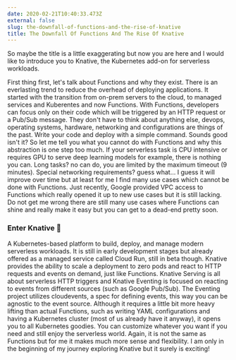 ```yaml
---
date: 2020-02-21T10:40:33.473Z
external: false
slug: the-downfall-of-functions-and-the-rise-of-knative
title: The Downfall Of Functions And The Rise Of Knative
---
```


So maybe the title is a little exaggerating but now you are here and I would like to introduce you to Knative, the Kubernetes add-on for serverless workloads.

First thing first, let's talk about Functions and why they exist. There is an everlasting trend to reduce the overhead of deploying applications.
It started with the transition from on-prem servers to the cloud, to managed services and Kuberentes and now Functions.
With Functions, developers can focus only on their code which will be triggered by an HTTP request or a Pub/Sub message.
They don't have to think about anything else, devops, operating systems, hardware, networking and configurations are things of the past.
Write your code and deploy with a simple command. Sounds good isn't it?
So let me tell you what you cannot do with Functions and why this abstraction is one step too much.
If your serverless task is CPU intensive or requires GPU to serve deep learning models for example, there is nothing you can.
Long tasks? no can do, you are limited by the maximum timeout (9 minutes).
Special networking requirements? guess what… I guess it will improve over time but at least for me I find many use cases which cannot be done with Functions.
Just recently, Google provided VPC access to Functions which really opened it up to new use cases but it is still lacking.
Do not get me wrong there are still many use cases where Functions can shine and really make it easy but you can get to a dead-end pretty soon.

### Enter Knative 🚢

A Kubernetes-based platform to build, deploy, and manage modern serverless workloads.
It is still in early development stages but already offered as a managed service called Cloud Run, still in beta though.
Knative provides the ability to scale a deployment to zero pods and react to HTTP requests and events on demand, just like Functions.
Knative Serving is all about serverless HTTP triggers and Knative Eventing is focused on reacting to events from different sources (such as Google Pub/Sub).
The Eventing project utilizes cloudevents, a spec for defining events, this way you can be agnostic to the event source.
Although it requires a little bit more heavy lifting than actual Functions, such as writing YAML configurations and having a Kubernetes cluster (most of us already have it anyway), it opens you to all Kubernetes goodies.
You can customize whatever you want if you need and still enjoy the serverless world. Again, it is not the same as Functions but for me it makes much more sense and flexibility.
I am only in the beginning of my journey exploring Knative but it surely is exciting!
